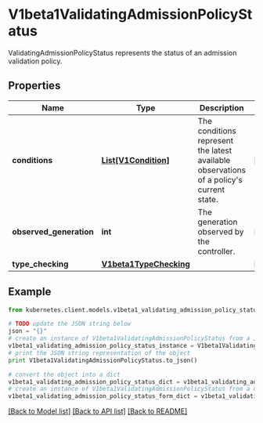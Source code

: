 # V1beta1ValidatingAdmissionPolicyStatus

ValidatingAdmissionPolicyStatus represents the status of an admission validation policy.

## Properties
Name | Type | Description | Notes
------------ | ------------- | ------------- | -------------
**conditions** | [**List[V1Condition]**](V1Condition.md) | The conditions represent the latest available observations of a policy&#39;s current state. | [optional] 
**observed_generation** | **int** | The generation observed by the controller. | [optional] 
**type_checking** | [**V1beta1TypeChecking**](V1beta1TypeChecking.md) |  | [optional] 

## Example

```python
from kubernetes.client.models.v1beta1_validating_admission_policy_status import V1beta1ValidatingAdmissionPolicyStatus

# TODO update the JSON string below
json = "{}"
# create an instance of V1beta1ValidatingAdmissionPolicyStatus from a JSON string
v1beta1_validating_admission_policy_status_instance = V1beta1ValidatingAdmissionPolicyStatus.from_json(json)
# print the JSON string representation of the object
print V1beta1ValidatingAdmissionPolicyStatus.to_json()

# convert the object into a dict
v1beta1_validating_admission_policy_status_dict = v1beta1_validating_admission_policy_status_instance.to_dict()
# create an instance of V1beta1ValidatingAdmissionPolicyStatus from a dict
v1beta1_validating_admission_policy_status_form_dict = v1beta1_validating_admission_policy_status.from_dict(v1beta1_validating_admission_policy_status_dict)
```
[[Back to Model list]](../README.md#documentation-for-models) [[Back to API list]](../README.md#documentation-for-api-endpoints) [[Back to README]](../README.md)


